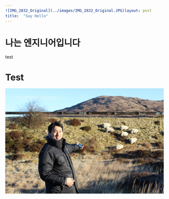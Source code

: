 ```yaml
---
![IMG_2832_Original](../images/IMG_2832_Original.JPG)layout: post
title:  "Say Hello"
---
```


# 나는 엔지니어입니다



test

# Test

![IMG_2832_Original](../images/IMG_2832_Original.JPG)
